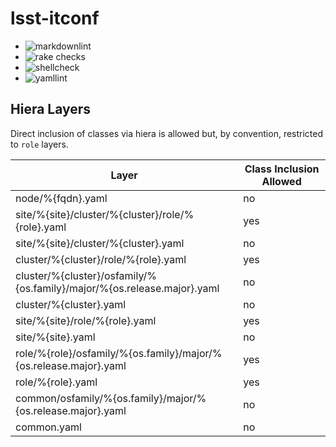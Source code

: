 lsst-itconf
===

* ![markdownlint](https://github.com/lsst-it/lsst-itconf/actions/workflows/markdownlint.yaml/badge.svg)
* ![rake checks](https://github.com/lsst-it/lsst-itconf/actions/workflows/rake_checks.yaml/badge.svg)
* ![shellcheck](https://github.com/lsst-it/lsst-itconf/actions/workflows/shellcheck.yaml/badge.svg)
* ![yamllint](https://github.com/lsst-it/lsst-itconf/actions/workflows/yamllint.yaml/badge.svg)

Hiera Layers
------------

Direct inclusion of classes via hiera is allowed but, by convention, restricted
to `role` layers.

| Layer                                                                   | Class Inclusion Allowed |
| -----                                                                   | ----------------------- |
| node/%{fqdn}.yaml                                                       | no                      |
| site/%{site}/cluster/%{cluster}/role/%{role}.yaml                       | yes                     |
| site/%{site}/cluster/%{cluster}.yaml                                    | no                      |
| cluster/%{cluster}/role/%{role}.yaml                                    | yes                     |
| cluster/%{cluster}/osfamily/%{os.family}/major/%{os.release.major}.yaml | no                      |
| cluster/%{cluster}.yaml                                                 | no                      |
| site/%{site}/role/%{role}.yaml                                          | yes                     |
| site/%{site}.yaml                                                       | no                      |
| role/%{role}/osfamily/%{os.family}/major/%{os.release.major}.yaml       | yes                     |
| role/%{role}.yaml                                                       | yes                     |
| common/osfamily/%{os.family}/major/%{os.release.major}.yaml             | no                      |
| common.yaml                                                             | no                      |
